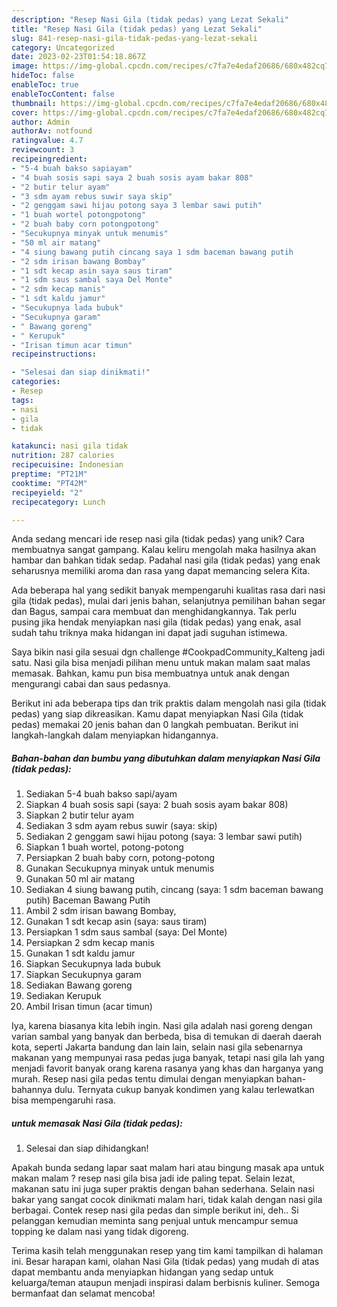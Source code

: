 ```yaml
---
description: "Resep Nasi Gila (tidak pedas) yang Lezat Sekali"
title: "Resep Nasi Gila (tidak pedas) yang Lezat Sekali"
slug: 841-resep-nasi-gila-tidak-pedas-yang-lezat-sekali
category: Uncategorized
date: 2023-02-23T01:54:18.867Z
image: https://img-global.cpcdn.com/recipes/c7fa7e4edaf20686/680x482cq70/nasi-gila-tidak-pedas-foto-resep-utama.jpg
hideToc: false
enableToc: true
enableTocContent: false
thumbnail: https://img-global.cpcdn.com/recipes/c7fa7e4edaf20686/680x482cq70/nasi-gila-tidak-pedas-foto-resep-utama.jpg
cover: https://img-global.cpcdn.com/recipes/c7fa7e4edaf20686/680x482cq70/nasi-gila-tidak-pedas-foto-resep-utama.jpg
author: Admin
authorAv: notfound
ratingvalue: 4.7
reviewcount: 3
recipeingredient:
- "5-4 buah bakso sapiayam"
- "4 buah sosis sapi saya 2 buah sosis ayam bakar 808"
- "2 butir telur ayam"
- "3 sdm ayam rebus suwir saya skip"
- "2 genggam sawi hijau potong saya 3 lembar sawi putih"
- "1 buah wortel potongpotong"
- "2 buah baby corn potongpotong"
- "Secukupnya minyak untuk menumis"
- "50 ml air matang"
- "4 siung bawang putih cincang saya 1 sdm baceman bawang putih                      Baceman Bawang Putih"
- "2 sdm irisan bawang Bombay"
- "1 sdt kecap asin saya saus tiram"
- "1 sdm saus sambal saya Del Monte"
- "2 sdm kecap manis"
- "1 sdt kaldu jamur"
- "Secukupnya lada bubuk"
- "Secukupnya garam"
- " Bawang goreng"
- " Kerupuk"
- "Irisan timun acar timun"
recipeinstructions:

- "Selesai dan siap dinikmati!"
categories:
- Resep
tags:
- nasi
- gila
- tidak

katakunci: nasi gila tidak 
nutrition: 287 calories
recipecuisine: Indonesian
preptime: "PT21M"
cooktime: "PT42M"
recipeyield: "2"
recipecategory: Lunch

---
```





Anda sedang mencari ide resep nasi gila (tidak pedas) yang unik? Cara membuatnya sangat gampang. Kalau keliru mengolah maka hasilnya akan hambar dan bahkan tidak sedap. Padahal nasi gila (tidak pedas) yang enak seharusnya memiliki aroma dan rasa yang dapat memancing selera Kita.





Ada beberapa hal yang sedikit banyak mempengaruhi kualitas rasa dari nasi gila (tidak pedas), mulai dari jenis bahan, selanjutnya pemilihan bahan segar dan Bagus, sampai cara membuat dan menghidangkannya. Tak perlu pusing jika hendak menyiapkan nasi gila (tidak pedas) yang enak,      asal sudah tahu triknya maka hidangan ini dapat jadi suguhan istimewa.














Saya bikin nasi gila sesuai dgn challenge #CookpadCommunity_Kalteng jadi satu. Nasi gila bisa menjadi pilihan menu untuk makan malam saat malas memasak. Bahkan, kamu pun bisa membuatnya untuk anak dengan mengurangi cabai dan saus pedasnya.






Berikut ini ada beberapa tips dan trik praktis dalam mengolah nasi gila (tidak pedas) yang siap dikreasikan. Kamu dapat menyiapkan Nasi Gila (tidak pedas) memakai 20 jenis bahan dan 0 langkah pembuatan. Berikut ini langkah-langkah dalam menyiapkan hidangannya.

<!--inarticleads1-->

##### Bahan-bahan dan bumbu yang dibutuhkan dalam menyiapkan Nasi Gila (tidak pedas):

1. Sediakan 5-4 buah bakso sapi/ayam
1. Siapkan 4 buah sosis sapi (saya: 2 buah sosis ayam bakar 808)
1. Siapkan 2 butir telur ayam
1. Sediakan 3 sdm ayam rebus suwir (saya: skip)
1. Sediakan 2 genggam sawi hijau potong (saya: 3 lembar sawi putih)
1. Siapkan 1 buah wortel, potong-potong
1. Persiapkan 2 buah baby corn, potong-potong
1. Gunakan Secukupnya minyak untuk menumis
1. Gunakan 50 ml air matang
1. Sediakan 4 siung bawang putih, cincang (saya: 1 sdm baceman bawang putih)                      Baceman Bawang Putih
1. Ambil 2 sdm irisan bawang Bombay,
1. Gunakan 1 sdt kecap asin (saya: saus tiram)
1. Persiapkan 1 sdm saus sambal (saya: Del Monte)
1. Persiapkan 2 sdm kecap manis
1. Gunakan 1 sdt kaldu jamur
1. Siapkan Secukupnya lada bubuk
1. Siapkan Secukupnya garam
1. Sediakan  Bawang goreng
1. Sediakan  Kerupuk
1. Ambil Irisan timun (acar timun)


Iya, karena biasanya kita lebih ingin. Nasi gila adalah nasi goreng dengan varian sambal yang banyak dan berbeda, bisa di temukan di daerah daerah kota, seperti Jakarta bandung dan lain lain, selain nasi gila sebenarnya makanan yang mempunyai rasa pedas juga banyak, tetapi nasi gila lah yang menjadi favorit banyak orang karena rasanya yang khas dan harganya yang murah. Resep nasi gila pedas tentu dimulai dengan menyiapkan bahan-bahannya dulu. Ternyata cukup banyak kondimen yang kalau terlewatkan bisa mempengaruhi rasa. 

<!--inarticleads2-->

#####  untuk memasak Nasi Gila (tidak pedas):


1. Selesai dan siap dihidangkan!

Apakah bunda sedang lapar saat malam hari atau bingung masak apa untuk makan malam ? resep nasi gila bisa jadi ide paling tepat. Selain lezat, makanan satu ini juga super praktis dengan bahan sederhana. Selain nasi bakar yang sangat cocok dinikmati malam hari, tidak kalah dengan nasi gila berbagai. Contek resep nasi gila pedas dan simple berikut ini, deh.. Si pelanggan kemudian meminta sang penjual untuk mencampur semua topping ke dalam nasi yang tidak digoreng. 

Terima kasih telah menggunakan resep yang tim kami tampilkan di halaman ini. Besar harapan kami, olahan Nasi Gila (tidak pedas) yang mudah di atas dapat membantu anda menyiapkan hidangan yang sedap untuk keluarga/teman ataupun menjadi inspirasi dalam berbisnis kuliner. Semoga bermanfaat dan selamat mencoba!
